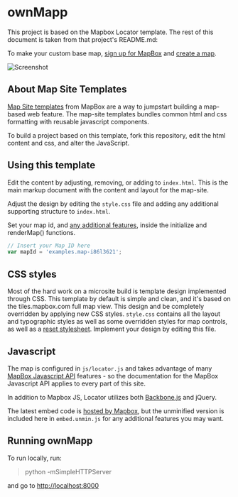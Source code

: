 # ownMapp

This project is based on the Mapbox Locator template. The rest of this document is taken from that project's README.md:

To make your custom base map, [sign up for MapBox](http://mapbox.com/plans/) and [create a map](http://mapbox.com/hosting/creating/).

![Screenshot](http://i.imgur.com/CkZToYl.jpg)

## About Map Site Templates

[Map Site templates](http://mapbox.com/map-sites) from MapBox are a way to jumpstart building a map-based web feature. The map-site templates bundles common html and css formatting with reusable javascript components. 

To build a project based on this template, fork this repository, edit the html content and css, and alter the JavaScript.

## Using this template

Edit the content by adjusting, removing, or adding to `index.html`. This is
the main markup document with the content and layout for the map-site.

Adjust the design by editing the `style.css` file and adding any additional
supporting structure to `index.html`.

Set your map id, and [any additional features](http://mapbox.com/developers/mapbox.js/), inside the initialize and renderMap() functions.

```javascript
// Insert your Map ID here
var mapId = 'examples.map-i86l3621';
```

## CSS styles

Most of the hard work on a microsite build is template design implemented through CSS. This template by default is simple and clean, and it's based on the tiles.mapbox.com full map view. This design and be completely overridden by applying new CSS styles. `style.css` contains all the layout and typographic styles as well as some overridden styles for map controls, as well as a [reset stylesheet](http://meyerweb.com/eric/tools/css/reset/). Implement your design by editing this file.

## Javascript

The map is configured in `js/locator.js` and takes advantage of many [MapBox Javascript API](http://mapbox.com/developers/mapbox.js/)
features - so the documentation for the MapBox Javascript API applies to every part
of this site.

In addition to Mapbox JS, Locator utilizes both [Backbone.js](http://backbonejs.org/) and jQuery. 

The latest embed code is [hosted by Mapbox](http://www.mapbox.com/locator/embed.js), but the unminified version is included here in `embed.unmin.js` for any additional features you may want.

## Running ownMapp

To run locally, run:

> python -mSimpleHTTPServer

and go to [http://localhost:8000](http://localhost:8000)
